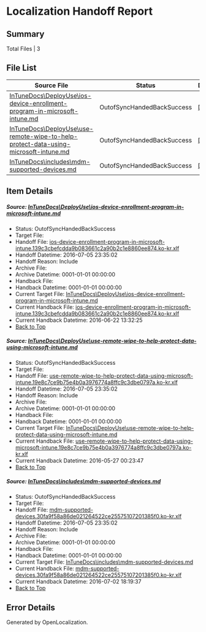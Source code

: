 # <a name='report-top'></a> Localization Handoff Report

## Summary
 Total Files | 3

## File List
 Source File | Status | Details 
 ----------- | ------ | ------- 
 [InTuneDocs\DeployUse\ios-device-enrollment-program-in-microsoft-intune.md](https://github.com/Microsoft/IntuneDocs-pr/blob/76481aa581676b6e1ba3c0aaccf63a9cf8a6fa38/InTuneDocs/DeployUse/ios-device-enrollment-program-in-microsoft-intune.md) | OutofSyncHandedBackSuccess | [Details](#3f25bb1bbff68c6e16b2d2eb904ba2269042c31f57)
 [InTuneDocs\DeployUse\use-remote-wipe-to-help-protect-data-using-microsoft-intune.md](https://github.com/Microsoft/IntuneDocs-pr/blob/68f358a48cdecbaa0adec508320fa7fecada2da0/InTuneDocs/DeployUse/use-remote-wipe-to-help-protect-data-using-microsoft-intune.md) | OutofSyncHandedBackSuccess | [Details](#3b6237d67a1793d74b783ec0ccfedb0721ba2993252)
 [InTuneDocs\includes\mdm-supported-devices.md](https://github.com/Microsoft/IntuneDocs-pr/blob/68f358a48cdecbaa0adec508320fa7fecada2da0/InTuneDocs/includes/mdm-supported-devices.md) | OutofSyncHandedBackSuccess | [Details](#35d99811ab363b6244feb528519e57eb4abd449d606)

## Item Details
##### <a name='3f25bb1bbff68c6e16b2d2eb904ba2269042c31f57'></a> Source: [InTuneDocs\DeployUse\ios-device-enrollment-program-in-microsoft-intune.md](https://github.com/Microsoft/IntuneDocs-pr/blob/76481aa581676b6e1ba3c0aaccf63a9cf8a6fa38/InTuneDocs/DeployUse/ios-device-enrollment-program-in-microsoft-intune.md)
* Status: OutofSyncHandedBackSuccess
* Target File: 
* Handoff File: [ios-device-enrollment-program-in-microsoft-intune.139c3cbefcdda9b083661c2a90b2c1e8860ee874.ko-kr.xlf](https://github.com/Microsoft/EM.handoff/blob/8df56adcc2a258ce8da458f00cc6bcbe2a03983b/ol-handoff/Microsoft/IntuneDocs-pr.ko-kr/master/ios-device-enrollment-program-in-microsoft-intune.139c3cbefcdda9b083661c2a90b2c1e8860ee874.ko-kr.xlf)
* Handoff Datetime: 2016-07-05 23:35:02
* Handoff Reason: Include
* Archive File: 
* Archive Datetime: 0001-01-01 00:00:00
* Handback File: 
* Handback Datetime: 0001-01-01 00:00:00
* Current Target File: [InTuneDocs\DeployUse\ios-device-enrollment-program-in-microsoft-intune.md](https://github.com/Microsoft/IntuneDocs-pr.ko-kr/blob/b92de50fec6718390a11363abd22a0991a79c178/InTuneDocs/DeployUse/ios-device-enrollment-program-in-microsoft-intune.md)
* Current Handback File: [ios-device-enrollment-program-in-microsoft-intune.139c3cbefcdda9b083661c2a90b2c1e8860ee874.ko-kr.xlf](https://github.com/Microsoft/EM.handback/blob/d2de9f5a150bb9874b7e87bd2af86838c83748e1/ol-handback/Microsoft/IntuneDocs-pr.ko-kr/master/ios-device-enrollment-program-in-microsoft-intune.139c3cbefcdda9b083661c2a90b2c1e8860ee874.ko-kr.xlf)
* Current Handback Datetime: 2016-06-22 13:32:25
* [Back to Top](#report-top)

##### <a name='3b6237d67a1793d74b783ec0ccfedb0721ba2993252'></a> Source: [InTuneDocs\DeployUse\use-remote-wipe-to-help-protect-data-using-microsoft-intune.md](https://github.com/Microsoft/IntuneDocs-pr/blob/68f358a48cdecbaa0adec508320fa7fecada2da0/InTuneDocs/DeployUse/use-remote-wipe-to-help-protect-data-using-microsoft-intune.md)
* Status: OutofSyncHandedBackSuccess
* Target File: 
* Handoff File: [use-remote-wipe-to-help-protect-data-using-microsoft-intune.19e8c7ce9b75e4b0a3976774a8ffc9c3dbe0797a.ko-kr.xlf](https://github.com/Microsoft/EM.handoff/blob/8df56adcc2a258ce8da458f00cc6bcbe2a03983b/ol-handoff/Microsoft/IntuneDocs-pr.ko-kr/master/use-remote-wipe-to-help-protect-data-using-microsoft-intune.19e8c7ce9b75e4b0a3976774a8ffc9c3dbe0797a.ko-kr.xlf)
* Handoff Datetime: 2016-07-05 23:35:02
* Handoff Reason: Include
* Archive File: 
* Archive Datetime: 0001-01-01 00:00:00
* Handback File: 
* Handback Datetime: 0001-01-01 00:00:00
* Current Target File: [InTuneDocs\DeployUse\use-remote-wipe-to-help-protect-data-using-microsoft-intune.md](https://github.com/Microsoft/IntuneDocs-pr.ko-kr/blob/0123fd93b76670ee3efe710859867697cf359ee6/InTuneDocs/DeployUse/use-remote-wipe-to-help-protect-data-using-microsoft-intune.md)
* Current Handback File: [use-remote-wipe-to-help-protect-data-using-microsoft-intune.19e8c7ce9b75e4b0a3976774a8ffc9c3dbe0797a.ko-kr.xlf](https://github.com/Microsoft/EM.handback/blob/b4481eefb625088758f39b0c01ee565c6ac06520/ol-handback/Microsoft/IntuneDocs-pr.ko-kr/master/use-remote-wipe-to-help-protect-data-using-microsoft-intune.19e8c7ce9b75e4b0a3976774a8ffc9c3dbe0797a.ko-kr.xlf)
* Current Handback Datetime: 2016-05-27 00:23:47
* [Back to Top](#report-top)

##### <a name='35d99811ab363b6244feb528519e57eb4abd449d606'></a> Source: [InTuneDocs\includes\mdm-supported-devices.md](https://github.com/Microsoft/IntuneDocs-pr/blob/68f358a48cdecbaa0adec508320fa7fecada2da0/InTuneDocs/includes/mdm-supported-devices.md)
* Status: OutofSyncHandedBackSuccess
* Target File: 
* Handoff File: [mdm-supported-devices.30fa9f58a86de021264522ce25575107201385f0.ko-kr.xlf](https://github.com/Microsoft/EM.handoff/blob/8df56adcc2a258ce8da458f00cc6bcbe2a03983b/ol-handoff/Microsoft/IntuneDocs-pr.ko-kr/master/mdm-supported-devices.30fa9f58a86de021264522ce25575107201385f0.ko-kr.xlf)
* Handoff Datetime: 2016-07-05 23:35:02
* Handoff Reason: Include
* Archive File: 
* Archive Datetime: 0001-01-01 00:00:00
* Handback File: 
* Handback Datetime: 0001-01-01 00:00:00
* Current Target File: [InTuneDocs\includes\mdm-supported-devices.md](https://github.com/Microsoft/IntuneDocs-pr.ko-kr/blob/34eaf91f7f7e4535f1cce4b958d934789ee9c87d/InTuneDocs/includes/mdm-supported-devices.md)
* Current Handback File: [mdm-supported-devices.30fa9f58a86de021264522ce25575107201385f0.ko-kr.xlf](https://github.com/Microsoft/EM.handback/blob/737ad81390e042e53bf9b76f72799f3d370b9de2/ol-handback/Microsoft/IntuneDocs-pr.ko-kr/master/mdm-supported-devices.30fa9f58a86de021264522ce25575107201385f0.ko-kr.xlf)
* Current Handback Datetime: 2016-07-02 18:19:37
* [Back to Top](#report-top)


## Error Details

Generated by OpenLocalization.
